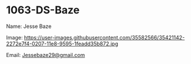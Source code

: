 # 1063-DS-Baze

Name: Jesse Baze

Image: 
https://user-images.githubusercontent.com/35582566/35421142-2272e7f4-0207-11e8-9595-1feadd35b872.jpg

Email: Jessebaze29@gmail.com
